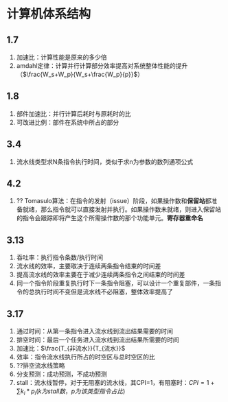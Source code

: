 # 计算机体系结构
## 1.7
1.  加速比：计算性能是原来的多少倍
2.  amdahl定律：计算并行计算部分效率提高对系统整体性能的提升（$\frac{W_s+W_p}{W_s+\frac{W_p}{p}}$）

## 1.8
1.  部件加速比：并行计算后耗时与原耗时的比
2.  可改进比例：部件在系统中所占的部分


## 3.4
1.  流水线类型求N条指令执行时间，类似于求n为参数的数列通项公式


## 4.2
1.  ?? Tomasulo算法：在指令的发射（issue）阶段，如果操作数和**保留站**都准备就绪，那么指令就可以直接发射并执行。如果操作数未就绪，则进入保留站的指令会跟踪即将产生这个所需操作数的那个功能单元。**寄存器重命名**    


## 3.13
1. 吞吐率：执行指令条数/执行时间
2. 流水线的效率，主要取决于连续两条指令结束的时间差
3. 提高流水线的效率主要在于减少连续两条指令之间结束的时间差
4. 同一个指令阶段重复执行时下一条指令阻塞，可以设计一个重复部件，一条指令的总执行时间不变但是流水线不必阻塞，整体效率提高了


## 3.17
1. 通过时间：从第一条指令进入流水线到流出结果需要的时间
2. 排空时间：最后一个任务进入流水线到流出结果所需要的时间
3. 加速比：$\frac{T_{非流水}}{T_{流水}}$
4. 效率：指令流水线执行所占的时空区与总时空区的比
5. ??排空流水线策略
6. 分支预测：成功预测，不成功预测
7. stall：流水线暂停，对于无阻塞的流水线，其CPI=1，有阻塞时：$CPI=1+\sum{k_i*p_i}(k为stall数，p为该类型指令占比)$

